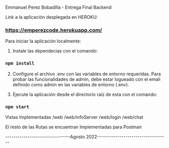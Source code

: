 Emmanuel Perez Bobadilla - Entrega Final Backend

Link a la aplicación desplegada en HEROKU:
### https://emperezcode.herokuapp.com/

Para iniciar la aplicación localmente:

1. Instale las dependecias con el comando:
### `npm install`

2. Configure el archivo .env con las variables de entorno requeridas.
Para probar las funcionalidades de admin, debe estar logueado con el email definido como admin en las variables de entorno (.env).

3. Ejecute la aplicación desde el directorio raíz de esta con el comando:
### `npm start`

Vistas Implementadas
/web
/web/infoServer
/web/login
/web/chat

El resto de las Rutas se encuentran Implementadas para Postman


--------------------------------Agosto 2022-----------------------------------